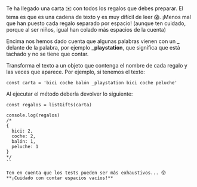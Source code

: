 Te ha llegado una carta ✉️ con todos los regalos que debes preparar. El tema es que es una cadena de texto y es muy difícil de leer 😱. ¡Menos mal que han puesto cada regalo separado por espacio! (aunque ten cuidado, porque al ser niños, igual han colado más espacios de la cuenta)

Encima nos hemos dado cuenta que algunas palabras vienen con un **_** delante de la palabra, por ejemplo **_playstation**, que significa que está tachado y no se tiene que contar.

Transforma el texto a un objeto que contenga el nombre de cada regalo y las veces que aparece. Por ejemplo, si tenemos el texto:

```
const carta = 'bici coche balón _playstation bici coche peluche'
```
Al ejecutar el método debería devolver lo siguiente:
```
const regalos = listGifts(carta)

console.log(regalos)
/*
{
  bici: 2,
  coche: 2,
  balón: 1,
  peluche: 1
}
*/
``

Ten en cuenta que los tests pueden ser más exhaustivos... 😝 **¡Cuidado con contar espacios vacíos!**